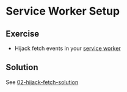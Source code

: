 # Service Worker Setup

## Exercise

- Hijack fetch events in your [service worker](src/service-worker.js)

## Solution

See [02-hijack-fetch-solution](https://github.com/voorhoede/pwa-masterclass-26-01-2018/tree/02-hijack-fetch-solution)

